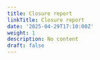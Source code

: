 ```yaml
---
title: Closure report
linkTitle: Closure report
date: '2025-04-29T17:10:00Z'
weight: 1
description: No content
draft: false
---
```



